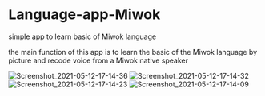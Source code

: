 # Language-app-Miwok
simple app to learn basic of Miwok language


the main function of this app is to learn the basic of the Miwok language by picture and recode voice from a Miwok native speaker


![Screenshot_2021-05-12-17-14-36](https://user-images.githubusercontent.com/56397578/117984618-0b63b380-b349-11eb-858f-963d83265e65.png)
![Screenshot_2021-05-12-17-14-32](https://user-images.githubusercontent.com/56397578/117984650-10c0fe00-b349-11eb-8eb5-3bf6d6af9c29.png)
![Screenshot_2021-05-12-17-14-23](https://user-images.githubusercontent.com/56397578/117984667-13235800-b349-11eb-84d5-289319c8292b.png)
![Screenshot_2021-05-12-17-14-09](https://user-images.githubusercontent.com/56397578/117984682-14ed1b80-b349-11eb-9818-00f476384a91.png)

